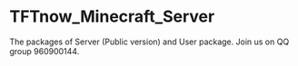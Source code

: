 # TFTnow_Minecraft_Server
The packages of Server (Public version) and User package. Join us on QQ group 960900144.
